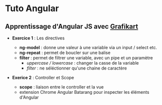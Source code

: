 # Tuto Angular


## Apprentissage d'Angular JS avec [Grafikart](Grafikart)

- **Exercice 1** : Les directives

  - **ng-model** : donne une valeur à une variable via un input / select etc.
  - **ng-repeat** : permet de boucler sur une balise
  - **filter** : permet de filtrer une variable, avec un pipe et un paramètre
    - *uppercase / lowercase* : changer la casse de la variable
    - *filter* : ne séléctionner qu'une chaine de caractère

- **Exerice 2** : Controller et Scope

  - **scope** : liaison entre le controller et la vue
  - extension Chrome Angular Batarang pour inspecter les éléments d'Angular
